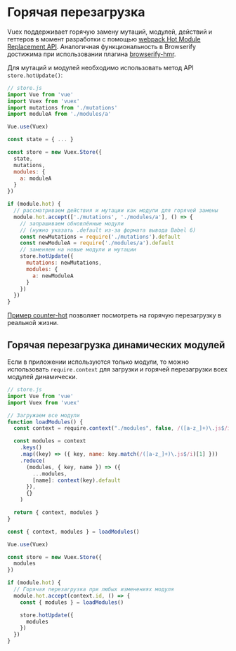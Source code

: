 # Горячая перезагрузка

Vuex поддерживает горячую замену мутаций, модулей, действий и геттеров в момент разработки с помощью [webpack Hot Module Replacement API](https://webpack.js.org/guides/hot-module-replacement/). Аналогичная функциональность в Browserify достижима при использовании плагина [browserify-hmr](https://github.com/AgentME/browserify-hmr/).

Для мутаций и модулей необходимо использовать метод API `store.hotUpdate()`:

```js
// store.js
import Vue from 'vue'
import Vuex from 'vuex'
import mutations from './mutations'
import moduleA from './modules/a'

Vue.use(Vuex)

const state = { ... }

const store = new Vuex.Store({
  state,
  mutations,
  modules: {
    a: moduleA
  }
})

if (module.hot) {
  // рассматриваем действия и мутации как модули для горячей замены
  module.hot.accept(['./mutations', './modules/a'], () => {
    // запрашиваем обновлённые модули
    // (нужно указать .default из-за формата вывода Babel 6)
    const newMutations = require('./mutations').default
    const newModuleA = require('./modules/a').default
    // заменяем на новые модули и мутации
    store.hotUpdate({
      mutations: newMutations,
      modules: {
        a: newModuleA
      }
    })
  })
}
```

[Пример counter-hot](https://github.com/vuejs/vuex/tree/dev/examples/counter-hot) позволяет посмотреть на горячую перезагрузку в реальной жизни.

## Горячая перезагрузка динамических модулей

Если в приложении используются только модули, то можно использовать `require.context` для загрузки и горячей перезагрузки всех модулей динамически.

```js
// store.js
import Vue from 'vue'
import Vuex from 'vuex'

// Загружаем все модули
function loadModules() {
  const context = require.context("./modules", false, /([a-z_]+)\.js$/i)

  const modules = context
    .keys()
    .map((key) => ({ key, name: key.match(/([a-z_]+)\.js$/i)[1] }))
    .reduce(
      (modules, { key, name }) => ({
        ...modules,
        [name]: context(key).default
      }),
      {}
    )

  return { context, modules }
}

const { context, modules } = loadModules()

Vue.use(Vuex)

const store = new Vuex.Store({
  modules
})

if (module.hot) {
  // Горячая перезагрузка при любых изменениях модуля
  module.hot.accept(context.id, () => {
    const { modules } = loadModules()

    store.hotUpdate({
      modules
    })
  })
}
```
